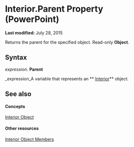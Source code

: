 
# Interior.Parent Property (PowerPoint)

 **Last modified:** July 28, 2015

Returns the parent for the specified object. Read-only  **Object**.

## Syntax

 _expression_. **Parent**

 _expression_A variable that represents an  ** [Interior](8b971d83-253e-50c9-5838-9f07f0a34cbd.md)** object.


## See also


#### Concepts


 [Interior Object](8b971d83-253e-50c9-5838-9f07f0a34cbd.md)
#### Other resources


 [Interior Object Members](183c9301-7e67-6066-36bd-91087ba293aa.md)
